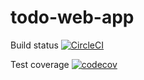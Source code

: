 # todo-web-app
Build status [![CircleCI](https://circleci.com/gh/ntnghia0320/todo-web-app/tree/master.svg?style=svg)](https://circleci.com/gh/ntnghia0320/todo-web-app/tree/master)

Test coverage [![codecov](https://codecov.io/gh/ntnghia0320/todo-web-app/branch/master/graph/badge.svg?token=KDNTUS7XXC)](https://codecov.io/gh/ntnghia0320/todo-web-app)
